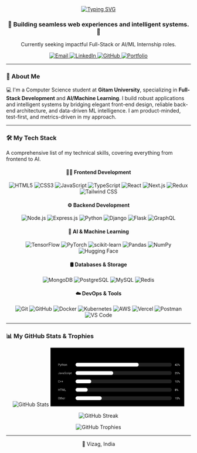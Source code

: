 <div align="center">
  <a href="https://git.io/typing-svg">
    <img src="https://readme-typing-svg.demolab.com?font=Segoe+UI&weight=700&size=40&pause=1000&color=000000&center=true&vCenter=true&width=800&lines=Hi+there!+I'm+Yashwanth+Kamireddi+%F0%9F%91%8B;Full-Stack+Developer;AI+%26+Machine+Learning+Engineer" alt="Typing SVG">
  </a>
</div>

<h3 align="center">🚀 Building seamless web experiences and intelligent systems. 🧠</h3>
<p align="center">
  Currently seeking impactful Full-Stack or AI/ML Internship roles.
</p>

<p align="center">
  <a href="mailto:yashwanthkamireddi@gmail.com">
    <img src="https://img.shields.io/badge/EMAIL-000000?style=for-the-badge&logo=gmail&logoColor=white" alt="Email"/>
  </a>
  <a href="https://www.linkedin.com/in/YOUR_LINKEDIN_HANDLE" target="_blank">
    <img src="https://img.shields.io/badge/LINKEDIN-000000?style=for-the-badge&logo=linkedin&logoColor=white" alt="LinkedIn"/>
  </a>
  <a href="https://github.com/yashwanthkamireddi" target="_blank">
    <img src="https://img.shields.io/badge/GITHUB-000000?style=for-the-badge&logo=github&logoColor=white" alt="GitHub"/>
  </a>
  <a href="https://yashwanthkamireddi.vercel.app/" target="_blank">
    <img src="https://img.shields.io/badge/PORTFOLIO-000000?style=for-the-badge&logo=vercel&logoColor=white" alt="Portfolio"/>
  </a>
</p>

---

### 👋 About Me

💻 I'm a Computer Science student at **Gitam University**, specializing in **Full-Stack Development** and **AI/Machine Learning**. I build robust applications and intelligent systems by bridging elegant front-end design, reliable back-end architecture, and data-driven ML intelligence. I am product-minded, test-first, and metrics-driven in my approach.

---

### 🛠️ My Tech Stack

A comprehensive list of my technical skills, covering everything from frontend to AI.

<div align="center">

#### 👨‍💻 Frontend Development
<p>
  <img src="https://img.shields.io/badge/HTML5-000000?style=for-the-badge&logo=html5&logoColor=white" alt="HTML5"/>
  <img src="https://img.shields.io/badge/CSS3-000000?style=for-the-badge&logo=css3&logoColor=white" alt="CSS3"/>
  <img src="https://img.shields.io/badge/JavaScript-000000?style=for-the-badge&logo=javascript&logoColor=white" alt="JavaScript"/>
  <img src="https://img.shields.io/badge/TypeScript-000000?style=for-the-badge&logo=typescript&logoColor=white" alt="TypeScript"/>
  <img src="https://img.shields.io/badge/React-000000?style=for-the-badge&logo=react&logoColor=white" alt="React"/>
  <img src="https://img.shields.io/badge/Next.js-000000?style=for-the-badge&logo=next.js&logoColor=white" alt="Next.js"/>
  <img src="https://img.shields.io/badge/Redux-000000?style=for-the-badge&logo=redux&logoColor=white" alt="Redux"/>
  <img src="https://img.shields.io/badge/Tailwind_CSS-000000?style=for-the-badge&logo=tailwindcss&logoColor=white" alt="Tailwind CSS"/>
</p>

#### ⚙️ Backend Development
<p>
  <img src="https://img.shields.io/badge/Node.js-000000?style=for-the-badge&logo=nodedotjs&logoColor=white" alt="Node.js"/>
  <img src="https://img.shields.io/badge/Express.js-000000?style=for-the-badge&logo=express&logoColor=white" alt="Express.js"/>
  <img src="https://img.shields.io/badge/Python-000000?style=for-the-badge&logo=python&logoColor=white" alt="Python"/>
  <img src="https://img.shields.io/badge/Django-000000?style=for-the-badge&logo=django&logoColor=white" alt="Django"/>
  <img src="https://img.shields.io/badge/Flask-000000?style=for-the-badge&logo=flask&logoColor=white" alt="Flask"/>
  <img src="https://img.shields.io/badge/GraphQL-000000?style=for-the-badge&logo=graphql&logoColor=white" alt="GraphQL"/>
</p>

#### 🧠 AI & Machine Learning
<p>
  <img src="https://img.shields.io/badge/TensorFlow-000000?style=for-the-badge&logo=tensorflow&logoColor=white" alt="TensorFlow"/>
  <img src="https://img.shields.io/badge/PyTorch-000000?style=for-the-badge&logo=pytorch&logoColor=white" alt="PyTorch"/>
  <img src="https://img.shields.io/badge/scikit_learn-000000?style=for-the-badge&logo=scikit-learn&logoColor=white" alt="scikit-learn"/>
  <img src="https://img.shields.io/badge/Pandas-000000?style=for-the-badge&logo=pandas&logoColor=white" alt="Pandas"/>
  <img src="https://img.shields.io/badge/NumPy-000000?style=for-the-badge&logo=numpy&logoColor=white" alt="NumPy"/>
  <img src="https://img.shields.io/badge/Hugging_Face-000000?style=for-the-badge&logo=huggingface&logoColor=white" alt="Hugging Face"/>
</p>

#### 🛢️ Databases & Storage
<p>
  <img src="https://img.shields.io/badge/MongoDB-000000?style=for-the-badge&logo=mongodb&logoColor=white" alt="MongoDB"/>
  <img src="https://img.shields.io/badge/PostgreSQL-000000?style=for-the-badge&logo=postgresql&logoColor=white" alt="PostgreSQL"/>
  <img src="https://img.shields.io/badge/MySQL-000000?style=for-the-badge&logo=mysql&logoColor=white" alt="MySQL"/>
  <img src="https://img.shields.io/badge/Redis-000000?style=for-the-badge&logo=redis&logoColor=white" alt="Redis"/>
</p>

#### ☁️ DevOps & Tools
<p>
  <img src="https://img.shields.io/badge/Git-000000?style=for-the-badge&logo=git&logoColor=white" alt="Git"/>
  <img src="https://img.shields.io/badge/GitHub-000000?style=for-the-badge&logo=github&logoColor=white" alt="GitHub"/>
  <img src="https://img.shields.io/badge/Docker-000000?style=for-the-badge&logo=docker&logoColor=white" alt="Docker"/>
  <img src="https://img.shields.io/badge/Kubernetes-000000?style=for-the-badge&logo=kubernetes&logoColor=white" alt="Kubernetes"/>
  <img src="https://img.shields.io/badge/AWS-000000?style=for-the-badge&logo=amazonaws&logoColor=white" alt="AWS"/>
  <img src="https://img.shields.io/badge/Vercel-000000?style=for-the-badge&logo=vercel&logoColor=white" alt="Vercel"/>
  <img src="https://img.shields.io/badge/Postman-000000?style=for-the-badge&logo=postman&logoColor=white" alt="Postman"/>
  <img src="https://img.shields.io/badge/VS_Code-000000?style=for-the-badge&logo=visualstudiocode&logoColor=white" alt="VS Code"/>
</p>
</div>

---

### 📊 My GitHub Stats & Trophies

<p align="center">
  <img src="https://github-readme-stats.vercel.app/api?username=yashwanthkamireddi&show_icons=true&theme=transparent&include_all_commits=true&count_private=true&hide_border=true&card_width=400&title_color=FFFFFF&icon_color=FFFFFF&text_color=CCCCCC&bg_color=000000&border_radius=10" alt="GitHub Stats" height="160"/>
  <img src="https://raw.githubusercontent.com/YashwanthKamireddi/YashwanthKamireddi/refs/heads/main/assets/top-langs-bw.svg" alt="Top Languages" height="160"/>
</p>
<p align="center">
  <img src="https://github-readme-streak-stats.herokuapp.com?user=yashwanthkamireddi&theme=graywhite&hide_border=true&border_radius=10&date_format=%5BY%20%5DM%20j" alt="GitHub Streak" height="160"/>
</p>
<p align="center">
  <img src="https://github-profile-trophy.vercel.app/?username=yashwanthkamireddi&theme=onestar&no-frame=true&no-bg=true&margin-w=4" alt="GitHub Trophies"/>
</p>

---

<p align="center">
  📍 Vizag, India
</p>


